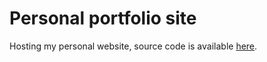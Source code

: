 # Personal portfolio site

Hosting my personal website, source code is available [here](https://github.com/gongahkia/v2-personal-site).
